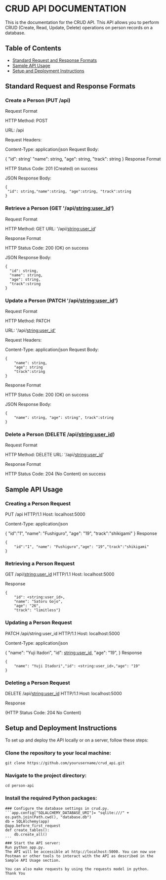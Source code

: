 # CRUD API DOCUMENTATION
This is the documentation for the CRUD API. This API allows you to perform CRUD (Create, Read, Update, Delete) operations on person records on a database.
## Table of Contents
* [Standard Request and Response Formats](#standard-request-and-response-formats)
* [Sample API Usage](#sample-api-usage)
* [Setup and Deployment Instructions](#setup-and-deployment-instructions)

## Standard Request and Response Formats
### Create a Person (PUT /api)
Request Format

HTTP Method: POST

URL: /api

Request Headers:

Content-Type: application/json
Request Body:

{
  "id": string'
  "name": string,
  "age": string,
  "track": string
}
Response Format

HTTP Status Code: 201 (Created) on success

JSON Response Body:

```
{
 "id": string,"name":string, "age":string, "track":string
}
```
### Retrieve a Person (GET '/api/<string:user_id>')
Request Format

HTTP Method: GET URL: '/api/<string:user_id>'

Response Format

HTTP Status Code: 200 (OK) on success

JSON Response Body:

  ```
{
    "id": string,
    "name": string,
    "age": string,
    "track":string
}
```
### Update a Person (PATCH '/api/<string:user_id>')
Request Format

HTTP Method: PATCH

URL: '/api/<string:user_id'>

Request Headers:

Content-Type: application/json Request Body:

```
{
    "name": string,
    "age": string
    "track":string
}
```
Response Format

HTTP Status Code: 200 (OK) on success

JSON Response Body:

```
{
    "name": string, "age": string", track":string
}
```
### Delete a Person (DELETE /api/<string:user_id>)
Request Format

HTTP Method: DELETE URL: '/api/<string:user_id>'

Response Format


HTTP Status Code: 204 (No Content) on success

## Sample API Usage
### Creating a Person Request

PUT /api HTTP/1.1 Host: localhost:5000

Content-Type: application/json

{
    "id":"1",
    "name": "Fushiguro",
    "age": "19",
    "track":"shikigami"
}
Response

```
{
    "id":"1", "name": "Fushiguro","age": "19","track":"shikigami"
}
```
### Retrieving a Person Request

GET /api/<string:user_id> HTTP/1.1 Host: localhost:5000

Response
```
{
    "id": <string:user_id>,
    "name": "Satoru Gojo",
    "age": "26",
    "track": "limitless"}
```
### Updating a Person Request

PATCH /api/string:user_id HTTP/1.1 Host: localhost:5000

Content-Type: application/json

{
    "name": "Yuji Itadori",
    "id": <string:user_id>,
    "age": "19",
}
Response

```
{
    "name": "Yuji Itadori","id": <string:user_id>,"age": "19"
}
```
### Deleting a Person Request

DELETE /api/<string:user_id> HTTP/1.1 Host: localhost:5000

Response

(HTTP Status Code: 204 No Content)

## Setup and Deployment Instructions
To set up and deploy the API locally or on a server, follow these steps:

### Clone the repository to your local machine:
```git clone https://github.com/yourusername/crud_api.git```
### Navigate to the project directory:
```cd person-api```
### Install the required Python packages:
~~~ pip install -r requirements.txt
### Configure the database settings in crud.py.
```app.config["SQLALCHEMY_DATABASE_URI"]= "sqlite:///" + os.path.join(Path.cwd(), "database.db")
db = SQLAlchemy(app)
@app.before_first_request
def create_tables():
    db.create_all()
```
### Start the API server:
Run python app.py.
The API will be accessible at http://localhost:5000. You can now use Postman or other tools to interact with the API as described in the Sample API Usage section.

You can also make requests by using the requests model in python.
Thank You
